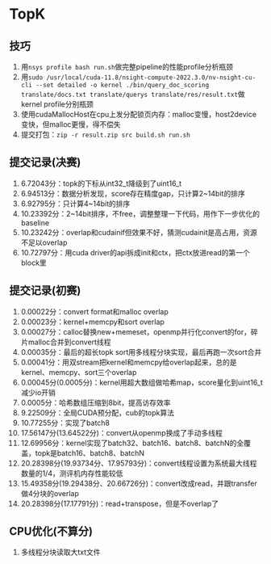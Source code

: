 # TopK

## 技巧
1. 用```nsys profile bash run.sh```做完整pipeline的性能profile分析瓶颈
2. 用```sudo /usr/local/cuda-11.8/nsight-compute-2022.3.0/nv-nsight-cu-cli --set detailed -o kernel ./bin/query_doc_scoring translate/docs.txt translate/querys translate/res/result.txt```做kernel profile分别瓶颈
3. 使用cudaMallocHost在cpu上发分配锁页内存：malloc变慢，host2device变快，但malloc更慢，得不偿失
4. 提交打包：```zip -r result.zip src build.sh run.sh```

## 提交记录(决赛)
1. 6.72043分：topk的下标从int32_t降级到了uint16_t
2. 6.94513分：数据分析发现，score存在精度gap，只计算2~14bit的排序
3. 6.92795分：只计算4~14bit的排序
4. 10.23392分：2~14bit排序，不free，调整整理一下代码，用作下一步优化的baseline
5. 10.23242分：overlap和cudainif但效果不好，猜测cudainit是高占用，资源不足以overlap
6. 10.72797分：用cuda driver的api拆成init和ctx，把ctx放进read的第一个block里

## 提交记录(初赛)
1. 0.00022分：convert format和malloc overlap
2. 0.00023分：kernel+memcpy和sort overlap
3. 0.00027分：calloc替换new+memeset，openmp并行化convert的for，碎片malloc合并到convert线程
4. 0.00035分：最后的超长topk sort用多线程分块实现，最后再跑一次sort合并
5. 0.00041分：用双stream把kernel和memcpy给overlap起来，总的是kernel、memcpy、sort三个overlap
6. 0.00045分(0.0005分)：kernel用超大数组做哈希map，score量化到uint16_t减少io开销
7. 0.0005分：哈希数组压缩到8bit，提高访存效率
8. 9.22509分：全局CUDA预分配，cub的topk算法
9. 10.77255分：实现了batch8
10. 17.56147分(13.64522分)：convert从openmp换成了手动多线程
11. 12.69956分：kernel实现了batch32、batch16、batch8、batchN的全覆盖，topk是batch16、batch8、batchN
12. 20.28398分(19.93734分、17.95793分)：convert线程设置为系统最大线程数量的1/4，测评机内存性能较低
13. 15.49358分(19.29438分、20.66726分)：convert改成read，并跟transfer做4分块的overlap
14. 20.28398分(17.17791分)：read+transpose，但是不overlap了

## CPU优化(不算分)
1. 多线程分块读取大txt文件